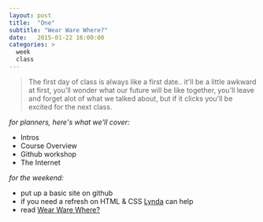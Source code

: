 ```yaml
---
layout: post
title:  "One"
subtitle: "Wear Ware Where?"
date:   2015-01-22 16:00:00
categories: >
  week
  class
---
```

> The first day of class is always like a first date.. it'll be a little awkward at first, you'll wonder what our future will be like together, you'll leave and forget alot of what we talked about, but if it clicks you'll be excited for the next class.

*for planners, here's what we'll cover:*

- Intros
- Course Overview
- Github workshop
- The Internet

*for the weekend:*

- put up a basic site on github
- if you need a refresh on HTML & CSS [Lynda](http://lynda.com) can help
- read [Wear Ware Where?](/assets/PDFs/www.pdf)
